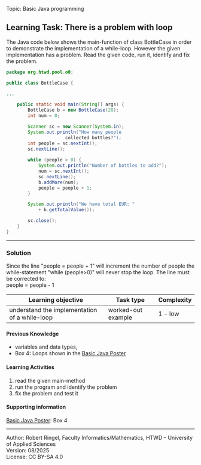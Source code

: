 Topic: Basic Java programming

## Learning Task: There is a problem with loop

The Java code below shows the main-function of class BottleCase in order to demonstrate the implementation of a while-loop. However the given implementation has a problem. Read the given code, run it, identify and fix the problem.

``` java
package org.htwd.pool.o0;

public class BottleCase {

...

    public static void main(String[] args) {
        BottleCase b = new BottleCase(20);
        int num = 0;

        Scanner sc = new Scanner(System.in);
        System.out.println("How many people 	
			          collected bottles?");
        int people = sc.nextInt();
        sc.nextLine();
        
        while (people > 0) {
            System.out.println("Number of bottles to add?"); 
            num = sc.nextInt();
            sc.nextLine();
            b.addMore(num);
            people = people + 1;
        }

        System.out.println("We have total EUR: " 
            + b.getTotalValue());

        sc.close();
    }
}
```

---------------------------------------

### Solution

Since the line "people = people + 1" will increment the number of people the while-statement "while (people>0)" will never stop the loop. The line must be corrected to:  
people = people - 1

| **Learning objective**                           | **Task type**   | **Complexity** |
| ------------------------------------------------ | --------------- | -------------- |
| understand the implementation of a while-loop | worked-out example | 1 - low        | 

#### Previous Knowledge

- variables and data types,  
- Box 4: Loops shown in the [Basic Java Poster](00_JavaPoster_HK_engl.pdf)  

#### Learning Activities

1) read the given main-method
2) run the program and identify the problem
3) fix the problem and test it

#### Supporting information

[Basic Java Poster](00_JavaPoster_HK_engl.pdf): Box 4 

---------------------------------------
Author: Robert Ringel, Faculty Informatics/Mathematics, HTWD – University of Applied Sciences  
Version: 08/2025            
License: CC BY-SA 4.0

